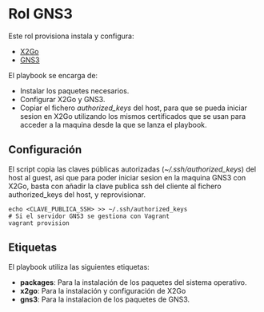 Rol GNS3
========

Este rol provisiona instala y configura:

  - [X2Go](http://wiki.x2go.org/doku.php)
  - [GNS3](http://www.gns3.com/)

El playbook se encarga de:

  - Instalar los paquetes necesarios.
  - Configurar X2Go y GNS3.
  - Copiar el fichero *authorized_keys* del host, para que se pueda iniciar sesion en X2Go utilizando los mismos certificados que se usan para acceder a la maquina desde la que se lanza el playbook.

Configuración
-------------

El script copia las claves públicas autorizadas (*~/.ssh/authorized_keys*) del host al guest, asi que para poder iniciar sesion en la maquina GNS3 con X2Go, basta con añadir la clave publica ssh del cliente al fichero authorized_keys del host, y reprovisionar.

```
echo <CLAVE_PUBLICA_SSH> >> ~/.ssh/authorized_keys
# Si el servidor GNS3 se gestiona con Vagrant
vagrant provision
```

Etiquetas
---------

El playbook utiliza las siguientes etiquetas:

  - **packages**: Para la instalación de los paquetes del sistema operativo.
  - **x2go**: Para la instalación y configuración de X2Go
  - **gns3**: Para la instalacion de los paquetes de GNS3.

